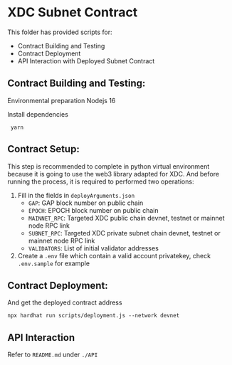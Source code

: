 # XDC Subnet Contract
This folder has provided scripts for:
- Contract Building and Testing
- Contract Deployment
- API Interaction with Deployed Subnet Contract

## Contract Building and Testing:
Environmental preparation
    Nodejs 16

Install dependencies
```
 yarn
```


## Contract Setup:
This step is recommended to complete in python virtual environment because it is going to use the web3 library adapted for XDC. And before running the process, it is required to performed two operations:
1. Fill in the fields in `deployArguments.json`
    * `GAP`: GAP block number on public chain
    * `EPOCH`: EPOCH block number on public chain
    * `MAINNET_RPC`: Targeted XDC public chain devnet, testnet or mainnet node RPC link
    * `SUBNET_RPC`: Targeted XDC private subnet chain devnet, testnet or mainnet node RPC link
    * `VALIDATORS`: List of initial validator addresses
2. Create a `.env` file which contain a valid account privatekey, check `.env.sample` for example


## Contract Deployment:
And get the deployed contract address
```
npx hardhat run scripts/deployment.js --network devnet
```

## API Interaction
Refer to `README.md` under `./API`


